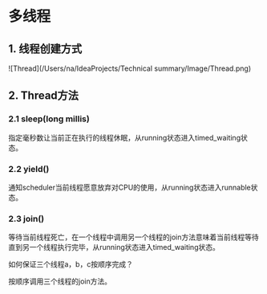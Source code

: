 # 多线程

## 1. 线程创建方式

![Thread](/Users/na/IdeaProjects/Technical summary/Image/Thread.png)

## 2. Thread方法

### 2.1 sleep(long millis)

指定毫秒数让当前正在执行的线程休眠，从running状态进入timed_waiting状态。

### 2.2 yield()

通知scheduler当前线程愿意放弃对CPU的使用，从running状态进入runnable状态。

### 2.3 join()

等待当前线程死亡，在一个线程中调用另一个线程的join方法意味着当前线程等待直到另一个线程执行完毕，从running状态进入timed_waiting状态。



如何保证三个线程a，b，c按顺序完成？

按顺序调用三个线程的join方法。